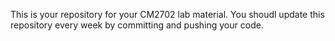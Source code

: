 This is your repository for your CM2702 lab material. You shoudl update this repository every week by committing and pushing your code.
